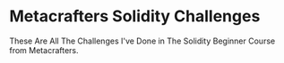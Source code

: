 # Metacrafters Solidity Challenges
These Are All The Challenges I've Done in The Solidity Beginner Course from Metacrafters.

